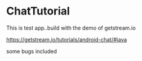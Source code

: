 # ChatTutorial
This is test app..build with the demo of getstream.io

https://getstream.io/tutorials/android-chat/#java

some bugs included

